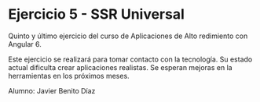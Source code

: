 # Ejercicio 5 - SSR Universal

Quinto y último ejercicio del curso de Aplicaciones de Alto redimiento con Angular 6.

Este ejercicio se realizará para tomar contacto con la tecnología. Su estado actual dificulta crear aplicaciones realistas. Se esperan mejoras en la herramientas en los próximos meses.

Alumno: Javier Benito Díaz
